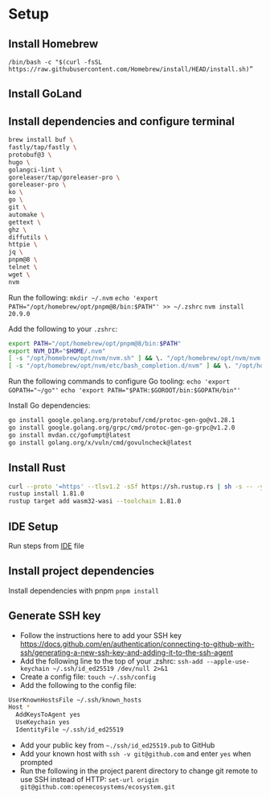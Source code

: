# Setup

## Install Homebrew
   `/bin/bash -c "$(curl -fsSL https://raw.githubusercontent.com/Homebrew/install/HEAD/install.sh)”`

## Install GoLand

## Install dependencies and configure terminal

```bash
brew install buf \
fastly/tap/fastly \
protobuf@3 \
hugo \
golangci-lint \
goreleaser/tap/goreleaser-pro \
goreleaser-pro \
ko \
go \
git \
automake \
gettext \
ghz \
diffutils \
httpie \
jq \
pnpm@8 \
telnet \
wget \
nvm
```
Run the following:
`mkdir ~/.nvm`
`echo 'export PATH="/opt/homebrew/opt/pnpm@8/bin:$PATH"' >> ~/.zshrc`
`nvm install 20.9.0`

Add the following to your `.zshrc`:
```bash
export PATH="/opt/homebrew/opt/pnpm@8/bin:$PATH"
export NVM_DIR="$HOME/.nvm"
[ -s "/opt/homebrew/opt/nvm/nvm.sh" ] && \. "/opt/homebrew/opt/nvm/nvm.sh"  # This loads nvm
[ -s "/opt/homebrew/opt/nvm/etc/bash_completion.d/nvm" ] && \. "/opt/homebrew/opt/nvm/etc/bash_completion.d/nvm"  # This loads nvm bash_completion
```

Run the following commands to configure Go tooling:
`echo 'export GOPATH="~/go"'`
`echo 'export PATH="$PATH:$GOROOT/bin:$GOPATH/bin"'`

Install Go dependencies:
```bash
go install google.golang.org/protobuf/cmd/protoc-gen-go@v1.28.1
go install google.golang.org/grpc/cmd/protoc-gen-go-grpc@v1.2.0
go install mvdan.cc/gofumpt@latest
go install golang.org/x/vuln/cmd/govulncheck@latest
```

## Install Rust
```bash
curl --proto '=https' --tlsv1.2 -sSf https://sh.rustup.rs | sh -s -- -y --default-toolchain 1.81.0
rustup install 1.81.0
rustup target add wasm32-wasi --toolchain 1.81.0
```

## IDE Setup
Run steps from [IDE](./IDE.md) file

## Install project dependencies
Install dependencies with pnpm `pnpm install`

## Generate SSH key
- Follow the instructions here to add your SSH key https://docs.github.com/en/authentication/connecting-to-github-with-ssh/generating-a-new-ssh-key-and-adding-it-to-the-ssh-agent
- Add the following line to the top of your .zshrc:
`ssh-add --apple-use-keychain ~/.ssh/id_ed25519 /dev/null 2>&1`
- Create a config file: `touch ~/.ssh/config`
- Add the following to the config file:
```bash
UserKnownHostsFile ~/.ssh/known_hosts
Host *
  AddKeysToAgent yes
  UseKeychain yes
  IdentityFile ~/.ssh/id_ed25519
```
- Add your public key from `~./ssh/id_ed25519.pub` to GitHub
- Add your known host with `ssh -v git@github.com` and enter `yes` when prompted
- Run the following in the project parent directory to change git remote to use SSH instead of HTTP: `set-url origin git@github.com:openecosystems/ecosystem.git`
